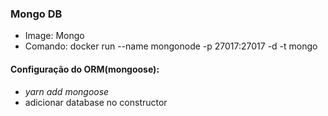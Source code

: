 ### Mongo DB

- Image: Mongo
- Comando: docker run --name mongonode -p 27017:27017 -d -t mongo

#### Configuração do ORM(mongoose):

- _yarn add mongoose_
- adicionar database no constructor
